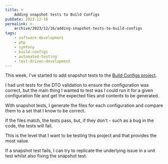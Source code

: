 ```yaml
---
title: >
    Adding snapshot tests to Build Configs
pubDate: 2023-12-16
permalink: >-
    archive/2023/12/16/adding-snapshot-tests-to-build-configs
tags:
    - software-development
    - php
    - symfony
    - build-configs
    - automated-testing
    - test-driven-development
---
```


This week, I've started to add snapshot tests to the [Build Configs project][build configs].

I had unit tests for the DTO validation to ensure the configuration was correct, but the main thing I wanted to test was I could run it for a given configuration file and get the expected files and contents to be generated.

With snapshot tests, I generate the files for each configuration and compare them to a set that I know to be correct.

If the files match, the tests pass, but, if they don't - such as a bug in the code, the tests will fail.

This is the level that I want to be testing this project and that provides the most value.

If a snapshot test fails, I can try to replicate the underlying issue in a unit test whilst also fixing the snapshot test.

[build configs]: https://www.oliverdavies.dev/build-configs
